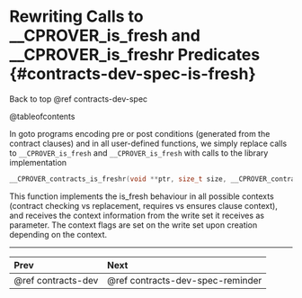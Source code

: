 # Rewriting Calls to __CPROVER_is_fresh and __CPROVER_is_freshr Predicates {#contracts-dev-spec-is-fresh}

Back to top @ref contracts-dev-spec

@tableofcontents

In goto programs encoding pre or post conditions (generated from the contract clauses) and in all user-defined functions, we simply replace calls to `__CPROVER_is_fresh` and `__CPROVER_is_fresh` with calls to the library implementation

```c
__CPROVER_contracts_is_freshr(void **ptr, size_t size, __CPROVER_contracts_write_set_ptr_t write_set);
```

This function implements the is_fresh behaviour in all possible contexts (contract checking vs replacement, requires vs ensures clause context), and receives the context information from the write set it receives as parameter. The context flags are set on the write set upon creation depending on the context.

---
 Prev | Next
:-----|:------
 @ref contracts-dev | @ref contracts-dev-spec-reminder